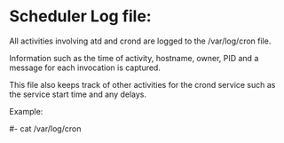 # Scheduler Log file:

All activities involving atd and crond are logged to
the /var/log/cron file.


Information such as the time of activity, hostname,
owner, PID and a message for each invocation is
captured. 


This file also keeps track of other activities for the
crond service such as the service start time and any
delays. 


Example: 

#- cat /var/log/cron

